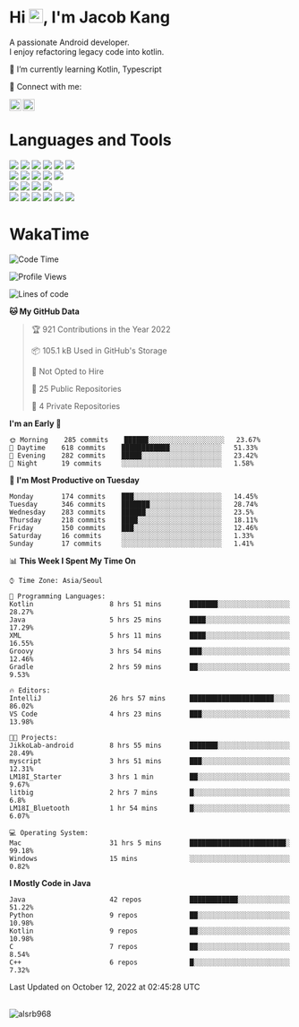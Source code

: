 # Hi <img src="https://media.giphy.com/media/hvRJCLFzcasrR4ia7z/giphy.gif" width="25px">, I'm Jacob Kang
A passionate Android developer.
</br>
I enjoy refactoring legacy code into kotlin.

🌱 I’m currently learning Kotlin, Typescript

🤝 Connect with me:

<a href="https://www.linkedin.com/in/minkyu-kang-b7477b1b2/"><img align="left" src="https://raw.githubusercontent.com/yushi1007/yushi1007/main/images/linkedin.svg" alt="Minkyu Kang | LinkedIn" width="21px"/></a>
<a href="https://www.instagram.com/_jacob_kang/"><img align="left" src="https://raw.githubusercontent.com/yushi1007/yushi1007/main/images/instagram.svg" alt="Jacob Kang | Instagram" width="21px"/></a>

</br>

# Languages and Tools

<div align="left">
<img src="https://img.shields.io/badge/java-007396?logo=java&logoColor=white"/>
<img src="https://img.shields.io/badge/kotlin-7F52FF?logo=kotlin&logoColor=white"/>
<img src="https://img.shields.io/badge/python-3776AB?logo=python&logoColor=white"/>
<img src="https://img.shields.io/badge/bash shell-4EAA25?logo=gnubash&logoColor=white"/>
<img src="https://img.shields.io/badge/c-A8B9CC?logo=c&logoColor=white"/>
<img src="https://img.shields.io/badge/c++-00599C?logo=c%2b%2b&logoColor=white"/>
</div>
<div align="left">
<img src="https://img.shields.io/badge/git-F05032?logo=git&logoColor=white"/>
<img src="https://img.shields.io/badge/github-181717?logo=github&logoColor=white"/>
<img src="https://img.shields.io/badge/mysql-4479A1?logo=mysql&logoColor=white"/>
<img src="https://img.shields.io/badge/sqlite-003B57?logo=sqlite&logoColor=white"/>
<img src="https://img.shields.io/badge/amazon AWS-232F3E?logo=amazonaws&logoColor=white"/>
</div>
<div align="left">
<img src="https://img.shields.io/badge/android-3DDC84?logo=android&logoColor=white"/>
<img src="https://img.shields.io/badge/linux-FCC624?logo=linux&logoColor=white"/>
<img src="https://img.shields.io/badge/flask-000000?logo=flask&logoColor=white"/>
<img src="https://img.shields.io/badge/arduino-00979D?logo=arduino&logoColor=white"/>
</div>
<div align="left">
<img src="https://img.shields.io/badge/slack-4A154B?logo=slack&logoColor=white"/>
<img src="https://img.shields.io/badge/notion-000000?logo=notion&logoColor=white"/>
<img src="https://img.shields.io/badge/jira-0052CC?logo=jira&logoColor=white"/>
<img src="https://img.shields.io/badge/postman-FF6C37?logo=postman&logoColor=white"/>
<img src="https://img.shields.io/badge/intellij-000000?logo=intellijidea&logoColor=white"/>
<img src="https://img.shields.io/badge/pycharm-000000?logo=pycharm&logoColor=white"/>
</div>

# WakaTime

<!--START_SECTION:waka-->
![Code Time](http://img.shields.io/badge/Code%20Time-1%2C326%20hrs%2043%20mins-blue)

![Profile Views](http://img.shields.io/badge/Profile%20Views-0-blue)

![Lines of code](https://img.shields.io/badge/From%20Hello%20World%20I%27ve%20Written-174%20Thousand%20lines%20of%20code-blue)

**🐱 My GitHub Data** 

> 🏆 921 Contributions in the Year 2022
 > 
> 📦 105.1 kB Used in GitHub's Storage 
 > 
> 🚫 Not Opted to Hire
 > 
> 📜 25 Public Repositories 
 > 
> 🔑 4 Private Repositories  
 > 
**I'm an Early 🐤** 

```text
🌞 Morning    285 commits    ██████░░░░░░░░░░░░░░░░░░░   23.67% 
🌆 Daytime    618 commits    ████████████░░░░░░░░░░░░░   51.33% 
🌃 Evening    282 commits    █████░░░░░░░░░░░░░░░░░░░░   23.42% 
🌙 Night      19 commits     ░░░░░░░░░░░░░░░░░░░░░░░░░   1.58%

```
📅 **I'm Most Productive on Tuesday** 

```text
Monday       174 commits    ███░░░░░░░░░░░░░░░░░░░░░░   14.45% 
Tuesday      346 commits    ███████░░░░░░░░░░░░░░░░░░   28.74% 
Wednesday    283 commits    ██████░░░░░░░░░░░░░░░░░░░   23.5% 
Thursday     218 commits    ████░░░░░░░░░░░░░░░░░░░░░   18.11% 
Friday       150 commits    ███░░░░░░░░░░░░░░░░░░░░░░   12.46% 
Saturday     16 commits     ░░░░░░░░░░░░░░░░░░░░░░░░░   1.33% 
Sunday       17 commits     ░░░░░░░░░░░░░░░░░░░░░░░░░   1.41%

```


📊 **This Week I Spent My Time On** 

```text
⌚︎ Time Zone: Asia/Seoul

💬 Programming Languages: 
Kotlin                   8 hrs 51 mins       ███████░░░░░░░░░░░░░░░░░░   28.27% 
Java                     5 hrs 25 mins       ████░░░░░░░░░░░░░░░░░░░░░   17.29% 
XML                      5 hrs 11 mins       ████░░░░░░░░░░░░░░░░░░░░░   16.55% 
Groovy                   3 hrs 54 mins       ███░░░░░░░░░░░░░░░░░░░░░░   12.46% 
Gradle                   2 hrs 59 mins       ██░░░░░░░░░░░░░░░░░░░░░░░   9.53%

🔥 Editors: 
IntelliJ                 26 hrs 57 mins      █████████████████████░░░░   86.02% 
VS Code                  4 hrs 23 mins       ███░░░░░░░░░░░░░░░░░░░░░░   13.98%

🐱‍💻 Projects: 
JikkoLab-android         8 hrs 55 mins       ███████░░░░░░░░░░░░░░░░░░   28.49% 
myscript                 3 hrs 51 mins       ███░░░░░░░░░░░░░░░░░░░░░░   12.31% 
LM18I_Starter            3 hrs 1 min         ██░░░░░░░░░░░░░░░░░░░░░░░   9.67% 
litbig                   2 hrs 7 mins        █░░░░░░░░░░░░░░░░░░░░░░░░   6.8% 
LM18I_Bluetooth          1 hr 54 mins        █░░░░░░░░░░░░░░░░░░░░░░░░   6.07%

💻 Operating System: 
Mac                      31 hrs 5 mins       ████████████████████████░   99.18% 
Windows                  15 mins             ░░░░░░░░░░░░░░░░░░░░░░░░░   0.82%

```

**I Mostly Code in Java** 

```text
Java                     42 repos            ████████████░░░░░░░░░░░░░   51.22% 
Python                   9 repos             ██░░░░░░░░░░░░░░░░░░░░░░░   10.98% 
Kotlin                   9 repos             ██░░░░░░░░░░░░░░░░░░░░░░░   10.98% 
C                        7 repos             ██░░░░░░░░░░░░░░░░░░░░░░░   8.54% 
C++                      6 repos             █░░░░░░░░░░░░░░░░░░░░░░░░   7.32%

```



 Last Updated on October 12, 2022 at 02:45:28 UTC
<!--END_SECTION:waka-->

</br>

<div align="left">
<img align="left" src="https://github-readme-stats.vercel.app/api/top-langs?username=alsrb968&show_icons=true&locale=en&layout=compact&theme=dark" alt="alsrb968" />
</div>
